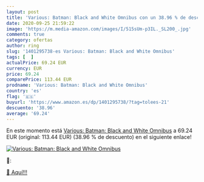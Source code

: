 ```yaml
---
layout: post
title: 'Various: Batman: Black and White Omnibus con un 38.96 % de descuento'
date: 2020-09-25 21:59:22
image: 'https://m.media-amazon.com/images/I/515sUm-p3IL._SL200_.jpg'
comments: true
category: ofertas
author: ring
slug: '1401295738-es Various: Batman: Black and White Omnibus'
tags: [  ]
actualPrice: 69.24 EUR
currency: EUR
price: 69.24
comparePrice: 113.44 EUR
prodname: 'Various: Batman: Black and White Omnibus'
country: 'es'
flag: '🇪🇸'
buyurl: 'https://www.amazon.es/dp/1401295738/?tag=tolees-21'
descuento: '38.96'
average: '69.24'
---
```


En este momento está [Various: Batman: Black and White Omnibus](https://www.amazon.es/dp/1401295738/?tag=tolees-21) a 69.24 EUR (original: 113.44 EUR) (38.96 %  de descuento) en el siguiente enlace!

[![Various: Batman: Black and White Omnibus](https://m.media-amazon.com/images/I/515sUm-p3IL._SL200_.jpg)](https://www.amazon.es/dp/1401295738/?tag=tolees-21)

🔎:


[🛒 Aquí!!!](https://www.amazon.es/dp/1401295738/?tag=tolees-21)
